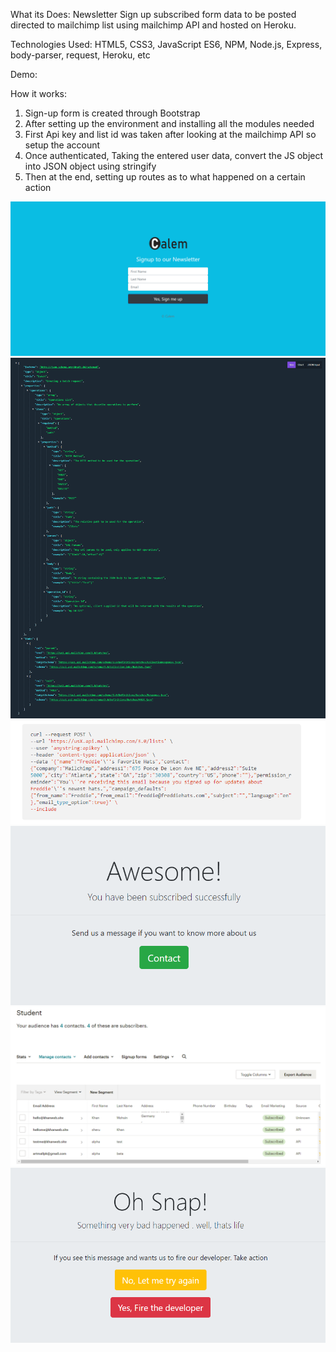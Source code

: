
What its Does:
Newsletter Sign up subscribed form data to be posted directed to mailchimp list using mailchimp API and hosted on Heroku.


Technologies Used:
HTML5, CSS3, JavaScript ES6, NPM, Node.js, Express, body-parser, request, Heroku, etc

Demo:

How it works:
<ol>
<li>Sign-up form is created through Bootstrap</li>
<li>After setting up the environment and installing all the modules needed</li>
  <li>First Api key and list id was taken after looking at the mailchimp API so setup the account</li>
  <li>Once authenticated, Taking the entered user data, convert the JS object into JSON object using stringify</li>
  <li>Then at the end, setting up routes as to what happened on a certain action</li>
</ol>

<img src="overview.png">
<img src="mailchimp.png">
<img src="mailchimp2.png">
<img src="success.png">
<img src="api.png">
<img src="failure.png">
